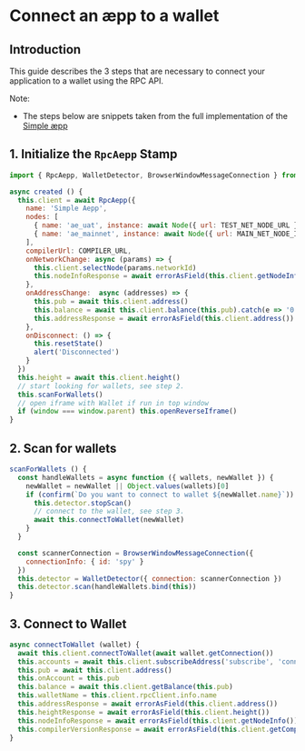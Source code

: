# Connect an æpp to a wallet

## Introduction

This guide describes the 3 steps that are necessary to connect your application to a wallet using the RPC API.

Note:

- The steps below are snippets taken from the full implementation of the [Simple æpp](https://github.com/aeternity/aepp-sdk-js/tree/master/examples/browser/aepp)

## 1. Initialize the `RpcAepp` Stamp

```js
import { RpcAepp, WalletDetector, BrowserWindowMessageConnection } from '@aeternity/aepp-sdk'

async created () {
  this.client = await RpcAepp({
    name: 'Simple Aepp',
    nodes: [
      { name: 'ae_uat', instance: await Node({ url: TEST_NET_NODE_URL }) },
      { name: 'ae_mainnet', instance: await Node({ url: MAIN_NET_NODE_INTERNAL_URL }) }
    ],
    compilerUrl: COMPILER_URL,
    onNetworkChange: async (params) => {
      this.client.selectNode(params.networkId)
      this.nodeInfoResponse = await errorAsField(this.client.getNodeInfo())
    },
    onAddressChange:  async (addresses) => {
      this.pub = await this.client.address()
      this.balance = await this.client.balance(this.pub).catch(e => '0')
      this.addressResponse = await errorAsField(this.client.address())
    },
    onDisconnect: () => {
      this.resetState()
      alert('Disconnected')
    }
  })
  this.height = await this.client.height()
  // start looking for wallets, see step 2.
  this.scanForWallets()
  // open iframe with Wallet if run in top window
  if (window === window.parent) this.openReverseIframe()
}
```

## 2. Scan for wallets
```js
scanForWallets () {
  const handleWallets = async function ({ wallets, newWallet }) {
    newWallet = newWallet || Object.values(wallets)[0]
    if (confirm(`Do you want to connect to wallet ${newWallet.name}`)) {
      this.detector.stopScan()
      // connect to the wallet, see step 3.
      await this.connectToWallet(newWallet)
    }
  }

  const scannerConnection = BrowserWindowMessageConnection({
    connectionInfo: { id: 'spy' }
  })
  this.detector = WalletDetector({ connection: scannerConnection })
  this.detector.scan(handleWallets.bind(this))
}
```

## 3. Connect to Wallet

```js
async connectToWallet (wallet) {
  await this.client.connectToWallet(await wallet.getConnection())
  this.accounts = await this.client.subscribeAddress('subscribe', 'connected')
  this.pub = await this.client.address()
  this.onAccount = this.pub
  this.balance = await this.client.getBalance(this.pub)
  this.walletName = this.client.rpcClient.info.name
  this.addressResponse = await errorAsField(this.client.address())
  this.heightResponse = await errorAsField(this.client.height())
  this.nodeInfoResponse = await errorAsField(this.client.getNodeInfo())
  this.compilerVersionResponse = await errorAsField(this.client.getCompilerVersion())
}
```
